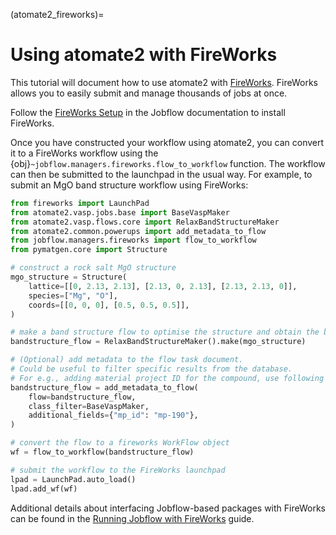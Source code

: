 (atomate2_fireworks)=

# Using atomate2 with FireWorks

This tutorial will document how to use atomate2 with [FireWorks][fireworks].
FireWorks allows you to easily submit and manage thousands of jobs at once.

Follow the [FireWorks Setup][fireworks_instructions]
in the Jobflow documentation to install FireWorks.

Once you have constructed your workflow using atomate2, you can convert it to a
FireWorks workflow using the {obj}`~jobflow.managers.fireworks.flow_to_workflow` function.
The workflow can then be submitted to the launchpad in the usual way. For example, to
submit an MgO band structure workflow using FireWorks:

```python
from fireworks import LaunchPad
from atomate2.vasp.jobs.base import BaseVaspMaker
from atomate2.vasp.flows.core import RelaxBandStructureMaker
from atomate2.common.powerups import add_metadata_to_flow
from jobflow.managers.fireworks import flow_to_workflow
from pymatgen.core import Structure

# construct a rock salt MgO structure
mgo_structure = Structure(
    lattice=[[0, 2.13, 2.13], [2.13, 0, 2.13], [2.13, 2.13, 0]],
    species=["Mg", "O"],
    coords=[[0, 0, 0], [0.5, 0.5, 0.5]],
)

# make a band structure flow to optimise the structure and obtain the band structure
bandstructure_flow = RelaxBandStructureMaker().make(mgo_structure)

# (Optional) add metadata to the flow task document.
# Could be useful to filter specific results from the database.
# For e.g., adding material project ID for the compound, use following lines
bandstructure_flow = add_metadata_to_flow(
    flow=bandstructure_flow,
    class_filter=BaseVaspMaker,
    additional_fields={"mp_id": "mp-190"},
)

# convert the flow to a fireworks WorkFlow object
wf = flow_to_workflow(bandstructure_flow)

# submit the workflow to the FireWorks launchpad
lpad = LaunchPad.auto_load()
lpad.add_wf(wf)
```

Additional details about interfacing Jobflow-based packages with FireWorks can be found in the [Running Jobflow with FireWorks](fw_guide) guide.

[fireworks]: https://materialsproject.github.io/fireworks/
[fireworks_instructions]: https://materialsproject.github.io/jobflow/install_fireworks.html
[fw_guide]: https://materialsproject.github.io/jobflow/tutorials/8-fireworks.html
